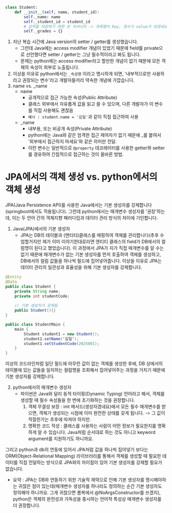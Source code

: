```python
class Student:
    def __init__(self, name, student_id):
        self._name: name
        self._student_id = student_id
        # 성적을 저장하기 위한 빈 딕셔너리 -> 과목명이 key, 점수가 value가 되겠네요
        self._grades = {}
```

1. 지난 복습 시간에 Java version의 setter / getter를 생성했습니다.
    - 그런데 Java에는 access modifier 개념이 있었기 때문에 field를 private으로 선언했다면 setter / getter는 그냥 필수적이라고 봐도 됩니다.
    - 문제는 python에는 access modifier라고 할만한 개념이 없기 때문에 모든 객체의 속성이 외부로 노출됩니다.
2. 이상을 이유로 python에서는 `_속성명` 이라고 명시하게 되면, '내부적으로만 사용하라고 권장되는 변수'라고 개발자들끼리 약속한 개념에 가깝습니다.
3. name vs. _name
    - name
      - 공개적으로 접근 가능한 속성(Public Attribute)
      - 클래스 외부에서 자유롭게 값을 읽고 쓸 수 있으며, 다른 개발자가 이 변수를 직접 사용해도 괜찮음
      - `예시 : student.name = '김일'`과 같이 직접 접근하여 사용
    - _name
      - 내부용, 또는 비공개 속성(Private Attribute)
      - python에는 Java와 같은 엄격한 접근 제어자가 없기 때문에 _를 붙여서 '외부에서 접근하지 마세요'와 같은 의미만 전달.
      - 이런 변수는 일반적으로 `@property` 데코레이터를 사용한 getter와 setter를 경유하여 간접적으로 접근하는 것이 올바른 방법.

# JPA에서의 객체 생성 vs. python에서의 객체 생성
JPA(Java Persistence API)를 사용한 Java에서는 기본 생성자를 강제합니다(springboot에서도 적용됩니다). 그런데 python에서는 매개변수 생성자를 '권장'하는데, 이는 두 언어 간의 객체지향 패러다임과 데이터 관리 방식의 차이에 기인합니다.

1. Java(JPA)에서의 기본 생성자
   - JPA는 DB의 테이블과 (엔티티)클래스를 매핑하여 객체를 관리합니다(추후 수업할거지만 제가 이미 이야기한대로라면 엔티티 클래스의 field가 DB에서의 컬럼명이 된다고 했었습니다). 이 과정에서 JPA가 지가 직접 매개변수를 알 수는 없기 때문에 매개변수가 없는 기본 생성자를 먼저 호출하여 객체를 생성하고, DB에서의 컬럼 값들을 하나씩 필드에 집어넣어줍니다. 이상을 이유로 JPA는 데이터 관리의 일관성과 효율성을 위해 기본 생성자를 강제합니다.
```java
@Entity
@Data
public class Student {
    private String name;
    private int studentCode;
    
    // 기본 생성자가 강제됨
    public Student(){}
}

public class StudentMain {
    main {
        Student student1 = new Student();
        student1.setName('김일');
        student1.setStudentCode(2025001);
    }
}
```
이상의 코드라인처럼 일단 필드에 아무런 값이 없는 객체를 생성한 후에, DB 상에서의 테이블에 있는 값들을 일치하는 컬럼명을 조회해서 집어넣어주는 과정을 거치기 때문에 기본 생성자를 강제합니다.


2. python에서의 매개변수 생성자
    - 파이썬은 Java와 달리 동적 타이핑(Dynamic Typing) 언어라고 해서, 객체를 생성할 때 필수 속성들을 한 번에 초기화하는 것을 권장합니다.
      1. 객체 무결성 보장 : init 메서드(생성자겠네요)에서 모든 필수 매개변수를 받으면, 객체가 생성되는 시점에 이미 완전한 상태를 갖게 됩니다. -> 그 값이 적절한가는 추후에 따져야 하지만.
      2. 명확한 코드 작성 : 클래스를 사용하는 사람이 어떤 정보가 필요한지를 명확하게 알 수 있습니다. Java처럼 순서대로 하는 것도 아니고 keyword argument를 지원하기도 하니까요. 

그리고 python과 db의 연동에 있어서 JPA처럼 값을 하나씩 집어넣기 보다는 ORM(Object-Relational Mapping) 라이브러리를 통해서 객체를 생성할 때 필요한 데이터를 직접 전달하는 방식으로 JPA와의 차이점이 있어 기본 생성자를 강제할 필요가 없습니다.

* 요약 : JPA는 DB와 연동하기 위한 기술적 제약으로 인해 기본 생성자를 명시해야하는 귀찮은 점이 있는데(매개변수 생성자를 하나라도 정의하는 순간 기본 생성자도 정의해야 하니까요. 그게 귀찮으면 롬복에서 @NoArgsConstructor를 쓰겠지), python은 객체의 완전성과 가독성을 중시하는 언어적 특성상 매개변수 생성자를 더 권장합니다.








